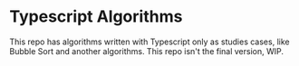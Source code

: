# Typescript Algorithms

This repo has algorithms written with Typescript only as studies cases, like Bubble Sort and another algorithms. This repo isn't the final version, WIP.

